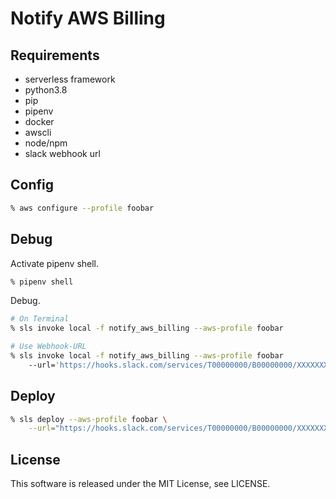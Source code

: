 # Notify AWS Billing

## Requirements

- serverless framework
- python3.8
- pip
- pipenv
- docker
- awscli
- node/npm
- slack webhook url

## Config

```sh
% aws configure --profile foobar
```

## Debug

Activate pipenv shell.

```sh
% pipenv shell
```

Debug.

```sh
# On Terminal
% sls invoke local -f notify_aws_billing --aws-profile foobar

# Use Webhook-URL
% sls invoke local -f notify_aws_billing --aws-profile foobar
    --url='https://hooks.slack.com/services/T00000000/B00000000/XXXXXXXXXXXXXXXXXXXXXXXX'
```

## Deploy

```sh
% sls deploy --aws-profile foobar \
    --url="https://hooks.slack.com/services/T00000000/B00000000/XXXXXXXXXXXXXXXXXXXXXXXX"
```

## License

This software is released under the MIT License, see LICENSE.
